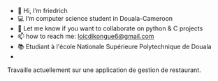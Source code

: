  - 👋 Hi, I’m friedrich
- 💻 I’m computer science student  in Douala-Cameroon
- 🌱 Let me know if you want to collaborate on python & C projects
- 📫 how to reach me: loicdikongue6@gmail.com
- 📚 Etudiant à l'école Nationale Supérieure Polytechnique de Douala
- 

  Travaille actuellement sur une application de gestion de restaurant.

